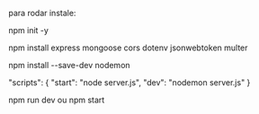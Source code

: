 para rodar instale: 

npm init -y

npm install express mongoose cors dotenv jsonwebtoken multer

npm install --save-dev nodemon

"scripts": {
  "start": "node server.js",
  "dev": "nodemon server.js"
}

npm run dev
ou
npm start